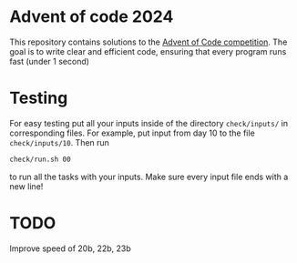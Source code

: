 # Advent of code 2024

This repository contains solutions to the [Advent of Code competition](https://adventofcode.com/2024). The goal is to write clear and efficient code, ensuring that every program runs fast (under 1 second)

# Testing

For easy testing put all your inputs inside of the directory `check/inputs/` in corresponding files. For example, put input from day 10 to the file `check/inputs/10`. Then run
```bash
check/run.sh 00
```
to run all the tasks with your inputs. Make sure every input file ends with a new line!

# TODO

Improve speed of 20b, 22b, 23b

